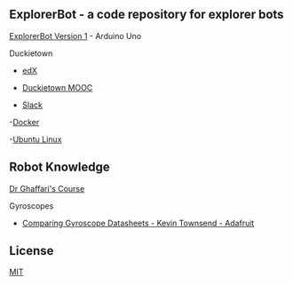 ## ExplorerBot - a code repository for explorer bots

[ExplorerBot Version 1](https://github.com/AnchorageBot/ExplorerBotProjects/blob/main/Uno_obstacleBot.ino) - Arduino Uno

Duckietown 

- [edX](https://www.edx.org)

- [Duckietown MOOC](https://www.duckietown.org/mooc)

- [Slack](https://slack.com)

-[Docker](https://www.docker.com)

-[Ubuntu Linux](https://ubuntu.com)

## Robot Knowledge

[Dr Ghaffari's Course](https://github.com/UMich-CURLY-teaching/UMich-ROB-530-public)



Gyroscopes

- [Comparing Gyroscope Datasheets - Kevin Townsend - Adafruit](https://learn.adafruit.com/comparing-gyroscope-datasheets)

## License
   
[MIT](https://github.com/AnchorageBot/ExplorerBotProjects/blob/main/LICENSE)
